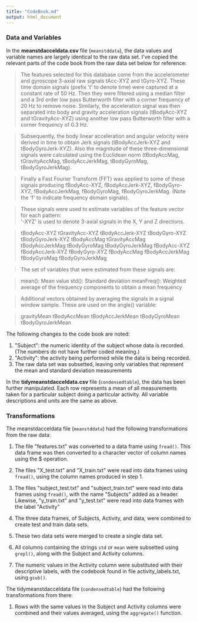 ```yaml
---
title: "CodeBook.md"
output: html_document
---
```


### Data and Variables
In the <b>meanstdacceldata.csv</b> file (```meanstddata```), the data values and variable names are largely identical to the raw data set. I've copied the relevant parts of the code book from the raw data set below for reference:

>The features selected for this database come from the accelerometer and gyroscope 3-axial raw signals tAcc-XYZ and tGyro-XYZ. These time domain signals (prefix 't' to denote time) were captured at a constant rate of 50 Hz. Then they were filtered using a median filter and a 3rd order low pass Butterworth filter with a corner frequency of 20 Hz to remove noise. Similarly, the acceleration signal was then separated into body and gravity acceleration signals (tBodyAcc-XYZ and tGravityAcc-XYZ) using another low pass Butterworth filter with a corner frequency of 0.3 Hz. 

>Subsequently, the body linear acceleration and angular velocity were derived in time to obtain Jerk signals (tBodyAccJerk-XYZ and tBodyGyroJerk-XYZ). Also the magnitude of these three-dimensional signals were calculated using the Euclidean norm (tBodyAccMag, tGravityAccMag, tBodyAccJerkMag, tBodyGyroMag, tBodyGyroJerkMag). 

>Finally a Fast Fourier Transform (FFT) was applied to some of these signals producing fBodyAcc-XYZ, fBodyAccJerk-XYZ, fBodyGyro-XYZ, fBodyAccJerkMag, fBodyGyroMag, fBodyGyroJerkMag. (Note the 'f' to indicate frequency domain signals). 

>These signals were used to estimate variables of the feature vector for each pattern:  
'-XYZ' is used to denote 3-axial signals in the X, Y and Z directions.

>tBodyAcc-XYZ
tGravityAcc-XYZ
tBodyAccJerk-XYZ
tBodyGyro-XYZ
tBodyGyroJerk-XYZ
tBodyAccMag
tGravityAccMag
tBodyAccJerkMag
tBodyGyroMag
tBodyGyroJerkMag
fBodyAcc-XYZ
fBodyAccJerk-XYZ
fBodyGyro-XYZ
fBodyAccMag
fBodyAccJerkMag
fBodyGyroMag
fBodyGyroJerkMag

>The set of variables that were estimated from these signals are: 

>mean(): Mean value
std(): Standard deviation
meanFreq(): Weighted average of the frequency components to obtain a mean frequency

>Additional vectors obtained by averaging the signals in a signal window sample. These are used on the angle() variable:

>gravityMean
tBodyAccMean
tBodyAccJerkMean
tBodyGyroMean
tBodyGyroJerkMean

The following changes to the code book are noted:

1. "Subject": the numeric identity of the subject whose data is recorded. (The numbers do not have further coded meaning.)
2. "Activity": the activity being performed while the data is being recorded.
3. The raw data set was subsetted, leaving only variables that represent the mean and standard deviation measurements

In the <b>tidymeanstdacceldata.csv</b> file (```condensedtable```), the data has been further manipulated. Each row represents a mean of all measurements taken for a particular subject doing a particular activity. All variable descriptions and units are the same as above.


### Transformations
The meanstdacceldata file (```meanstddata```) had the following transformations from the raw data:

1. The file "features.txt" was converted to a data frame using ```fread()```. This data frame was then converted to a character vector of column names using the $ operation.

2. The files "X_test.txt" and "X_train.txt" were read into data frames using ```fread()```, using the column names produced in step 1. 

3. The files "subject_test.txt" and "subject_train.txt" were read into data frames using ```fread()```, with the name "Subjects" added as a header. Likewise, "y_train.txt" and "y_test.txt" were read into data frames with the label "Activity"
4. The three data frames, of Subjects, Activity, and data, were combined to create test and train data sets.
5. These two data sets were merged to create a single data set.
6. All columns containing the strings ```std``` or ```mean``` were subsetted using ```grepl()```, along with the Subject and Activity columns.
7. The numeric values in the Activity column were substituted with their descriptive labels, with the codebook found in file activity_labels.txt, using ```gsub()```.


The tidymeanstdacceldata file (```condensedtable```) had the following transformations from there:

1. Rows with the same values in the Subject and Activity columns were combined and their values averaged, using the ```aggregate()``` function.